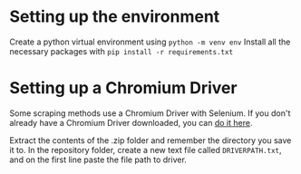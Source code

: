 # Setting up the environment
Create a python virtual environment using `python -m venv env`
Install all the necessary packages with `pip install -r requirements.txt`

# Setting up a Chromium Driver
Some scraping methods use a Chromium Driver with Selenium. 
If you don't already have a Chromium Driver downloaded, you can [do it here](https://developer.chrome.com/docs/chromedriver/downloads.).

Extract the contents of the .zip folder and remember the directory you save it to.
In the repository folder, create a new text file called `DRIVERPATH.txt`, and on the first line paste the file path to driver.